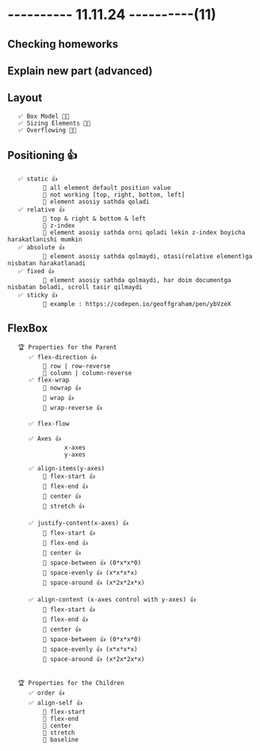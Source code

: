 # ---------- 11.11.24 ----------(11)

## Checking homeworks

## Explain new part (advanced)

## Layout

       ✅ Box Model 👍🏻
       ✅ Sizing Elements 👍🏻
       ✅ Overflowing 👍🏻

## Positioning 👍

       ✅ static 👍
              🎁 all element default position value
              🎁 not working [top, right, bottom, left]
              🎁 element asosiy sathda qoladi
       ✅ relative 👍
              🎁 top & right & bottom & left
              🎁 z-index
              🎁 element asosiy sathda orni qoladi lekin z-index boyicha harakatlanishi mumkin
       ✅ absolute 👍
              🎁 element asosiy sathda qolmaydi, otasi(relative element)ga nisbatan harakatlanadi
       ✅ fixed 👍
              🎁 element asosiy sathda qolmaydi, har doim documentga nisbatan boladi, scroll tasir qilmaydi
       ✅ sticky 👍
              🎁 example : https://codepen.io/geoffgraham/pen/ybVzeX

## FlexBox

       🏆 Properties for the Parent
          ✅ flex-direction 👍
              🎁 row | row-reverse
              🎁 column | column-reverse
          ✅ flex-wrap
              🎁 nowrap 👍
              🎁 wrap 👍
              🎁 wrap-reverse 👍

          ✅ flex-flow

          ✅ Axes 👍
                    x-axes
                    y-axes

          ✅ align-items(y-axes)
              🎁 flex-start 👍
              🎁 flex-end 👍
              🎁 center 👍
              🎁 stretch 👍

          ✅ justify-content(x-axes) 👍
              🎁 flex-start 👍
              🎁 flex-end 👍
              🎁 center 👍
              🎁 space-between 👍 (0*x*x*0)
              🎁 space-evenly 👍 (x*x*x*x)
              🎁 space-around 👍 (x*2x*2x*x)

          ✅ align-content (x-axes control with y-axes) 👍
              🎁 flex-start 👍
              🎁 flex-end 👍
              🎁 center 👍
              🎁 space-between 👍 (0*x*x*0)
              🎁 space-evenly 👍 (x*x*x*x)
              🎁 space-around 👍 (x*2x*2x*x)


       🏆 Properties for the Children
          ✅ order 👍
          ✅ align-self 👍
              🎁 flex-start
              🎁 flex-end
              🎁 center
              🎁 stretch
              🎁 baseline

